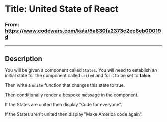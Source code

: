 # Title: United State of React

### From: https://www.codewars.com/kata/5a830fa2373c2ec8eb00019d

***

## Description

You will be given a component called `States`. You will need to establish an initial state for the component called `united` and for it to be set to **false**.

Then write a `unite` function that changes this state to true.

Then conditionally render a bespoke message in the component.

If the States are united then display "Code for everyone".

If the States aren't united then display "Make America code again".
